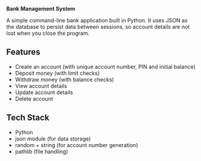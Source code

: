 **Bank Management System**

A simple command-line bank application built in Python.
It uses JSON as the database to persist data between sessions, so account details are not lost when you close the program.

## Features
- Create an account (with unique account number, PIN and initial balance)
- Deposit money (with limit checks)
- Withdraw money (with balance checks)
- View account details
- Update account details
- Delete account


## Tech Stack
- Python
- json module (for data storage)
- random + string (for account number generation)
- pathlib (file handling)